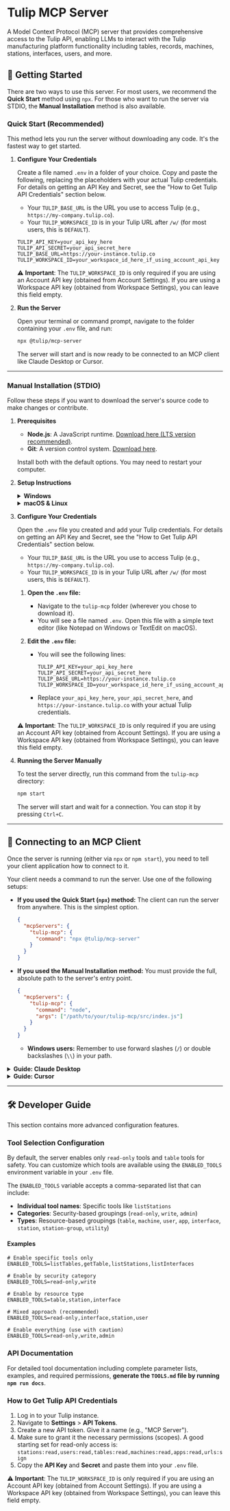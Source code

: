 # Tulip MCP Server

A Model Context Protocol (MCP) server that provides comprehensive access to the Tulip API, enabling LLMs to interact
with the Tulip manufacturing platform functionality including tables, records, machines, stations, interfaces, users,
and more.

## 🚀 Getting Started

There are two ways to use this server. For most users, we recommend the **Quick Start** method using `npx`. For those who want to run the server via STDIO, the **Manual Installation** method is also available.

### Quick Start (Recommended)

This method lets you run the server without downloading any code. It's the fastest way to get started.

1.  **Configure Your Credentials**

    Create a file named `.env` in a folder of your choice. Copy and paste the following, replacing the placeholders with your actual Tulip credentials. For details on getting an API Key and Secret, see the "How to Get Tulip API Credentials" section below.
    - Your `TULIP_BASE_URL` is the URL you use to access Tulip (e.g., `https://my-company.tulip.co`).
    - Your `TULIP_WORKSPACE_ID` is in your Tulip URL after `/w/` (for most users, this is `DEFAULT`).

    ```env
    TULIP_API_KEY=your_api_key_here
    TULIP_API_SECRET=your_api_secret_here
    TULIP_BASE_URL=https://your-instance.tulip.co
    TULIP_WORKSPACE_ID=your_workspace_id_here_if_using_account_api_key
    ```
    ⚠️ **Important**: The `TULIP_WORKSPACE_ID` is only required if you are using an Account API key (obtained from Account Settings). If you are using a Workspace API key (obtained from Workspace Settings), you can leave this field empty.

2.  **Run the Server**

    Open your terminal or command prompt, navigate to the folder containing your `.env` file, and run:

    ```bash
    npx @tulip/mcp-server
    ```

    The server will start and is now ready to be connected to an MCP client like Claude Desktop or Cursor.

---
### Manual Installation (STDIO)

Follow these steps if you want to download the server's source code to make changes or contribute.

1.  **Prerequisites**

    -   **Node.js**: A JavaScript runtime. [Download here (LTS version recommended)](https://nodejs.org/en/download/).
    -   **Git**: A version control system. [Download here](https://git-scm.com/downloads).
    
    Install both with the default options. You may need to restart your computer.

2.  **Setup Instructions**

    <details>
    <summary><b>Windows</b></summary>
    
    1.  **Open Command Prompt:**
        -   Press the `Windows Key`, type `cmd`, and press `Enter`.
    
    2.  **Navigate to Your Chosen Folder:**
        -   Choose a folder where you want to store the server and navigate into it. Replace `path\to\your\folder` with your actual folder path:
            ```cmd
            cd path\to\your\folder
            ```
    
    3.  **Download the Server Code:**
        -   Copy and paste the following command and press `Enter`:
            ```cmd
            git clone https://github.com/tulip/tulip-mcp.git
            ```
    
    4.  **Enter the Server Directory:**
        -   Type the following command and press `Enter`:
            ```cmd
            cd tulip-mcp
            ```
    
    5.  **Install Dependencies:**
        -   This command downloads the necessary libraries for the server. Type the following and press `Enter`:
            ```cmd
            npm install
            ```
    
    6.  **Create the Configuration File:**
        -   Copy the example configuration file. Type the following and press `Enter`:
            ```cmd
            copy env.example .env
            ```
    
    </details>
    
    <details>
    <summary><b>macOS & Linux</b></summary>
    
    1.  **Open Terminal:**
        -   **macOS**: Open `Finder`, go to `Applications` > `Utilities`, and open `Terminal`.
        -   **Linux**: Usually `Ctrl+Alt+T` or find it in your applications menu.
    
    2.  **Navigate to Your Chosen Folder:**
        -   Choose a folder where you want to store the server and navigate into it. Replace `path/to/your/folder` with your actual folder path:
            ```bash
            cd path/to/your/folder
            ```
    
    3.  **Download the Server Code:**
        -   Copy and paste the following command and press `Enter`:
            ```bash
            git clone https://github.com/tulip/tulip-mcp.git
            ```
    
    4.  **Enter the Server Directory:**
        -   Type the following command and press `Enter`:
            ```bash
            cd tulip-mcp
            ```
    
    5.  **Install Dependencies:**
        -   This command downloads the necessary libraries for the server. Type the following and press `Enter`:
            ```bash
            npm install
            ```
    
    6.  **Create the Configuration File:**
        -   Copy the example configuration file. Type the following and press `Enter`:
            ```bash
            cp env.example .env
            ```
    
    </details>

3.  **Configure Your Credentials**

    Open the `.env` file you created and add your Tulip credentials. For details on getting an API Key and Secret, see the "How to Get Tulip API Credentials" section below.
    - Your `TULIP_BASE_URL` is the URL you use to access Tulip (e.g., `https://my-company.tulip.co`).
    - Your `TULIP_WORKSPACE_ID` is in your Tulip URL after `/w/` (for most users, this is `DEFAULT`).
    
    1.  **Open the `.env` file:**
        -   Navigate to the `tulip-mcp` folder (wherever you chose to download it).
        -   You will see a file named `.env`. Open this file with a simple text editor (like Notepad on Windows or TextEdit on macOS).
    
    2.  **Edit the `.env` file:**
        -   You will see the following lines:
            ```env
            TULIP_API_KEY=your_api_key_here
            TULIP_API_SECRET=your_api_secret_here
            TULIP_BASE_URL=https://your-instance.tulip.co
            TULIP_WORKSPACE_ID=your_workspace_id_here_if_using_account_api_key
            ```
        -   Replace `your_api_key_here`, `your_api_secret_here`, and `https://your-instance.tulip.co` with your actual Tulip credentials.
    
    ⚠️ **Important**: The `TULIP_WORKSPACE_ID` is only required if you are using an Account API key (obtained from Account Settings). If you are using a Workspace API key (obtained from Workspace Settings), you can leave this field empty.

4.  **Running the Server Manually**

    To test the server directly, run this command from the `tulip-mcp` directory:
    
    ```bash
    npm start
    ```
    
    The server will start and wait for a connection. You can stop it by pressing `Ctrl+C`.

---

## 🔌 Connecting to an MCP Client

Once the server is running (either via `npx` or `npm start`), you need to tell your client application how to connect to it.

Your client needs a command to run the server. Use one of the following setups:

*   **If you used the Quick Start (`npx`) method:** The client can run the server from anywhere. This is the simplest option.
    ```json
    {
      "mcpServers": {
        "tulip-mcp": {
          "command": "npx @tulip/mcp-server"
        }
      }
    }
    ```
*   **If you used the Manual Installation method:** You must provide the full, absolute path to the server's entry point.
    ```json
    {
      "mcpServers": {
        "tulip-mcp": {
          "command": "node",
          "args": ["/path/to/your/tulip-mcp/src/index.js"]
        }
      }
    }
    ```
    *   **Windows users:** Remember to use forward slashes (`/`) or double backslashes (`\\`) in your path.

<details>
<summary><b>Guide: Claude Desktop</b></summary>

1.  From the Claude Desktop menu bar, select **Settings...** > **Developer** > **Edit Config**.
2.  This will open the `claude_desktop_config.json` file.
3.  Add the server configuration inside the `mcpServers` object as shown in the examples above. Choose the `npx` or manual path option based on how you set up the server.
4.  Save the file and **restart Claude Desktop**.

> For more details, see the [official Claude Desktop MCP Quickstart](https://modelcontextprotocol.io/quickstart/user).

</details>

<details>
<summary><b>Guide: Cursor</b></summary>

For the easiest setup, click the button below. This will configure Cursor to run the server using `npx`. No path configuration is needed.

[![Install MCP Server](https://cursor.com/deeplink/mcp-install-dark.svg)](https://cursor.com/install-mcp?name=tulip-mcp&config=eyJjb21tYW5kIjoibnB4IEB0dWxpcC9tY3Atc2VydmVyIn0%3D)

If you installed manually and need to specify a path, click the button and then **edit the `Command` field** in the dialog to provide the correct absolute path to the `index.js` file inside your downloaded `tulip-mcp` folder.

</details>

---

## 🛠️ Developer Guide

This section contains more advanced configuration features.

### Tool Selection Configuration

By default, the server enables only `read-only` tools and `table` tools for safety. You can customize which tools are available using the `ENABLED_TOOLS` environment variable in your `.env` file.

The `ENABLED_TOOLS` variable accepts a comma-separated list that can include:

-   **Individual tool names**: Specific tools like `listStations`
-   **Categories**: Security-based groupings (`read-only`, `write`, `admin`)
-   **Types**: Resource-based groupings (`table`, `machine`, `user`, `app`, `interface`, `station`, `station-group`, `utility`)

#### Examples

```env
# Enable specific tools only
ENABLED_TOOLS=listTables,getTable,listStations,listInterfaces

# Enable by security category
ENABLED_TOOLS=read-only,write

# Enable by resource type
ENABLED_TOOLS=table,station,interface

# Mixed approach (recommended)
ENABLED_TOOLS=read-only,interface,station,user

# Enable everything (use with caution)
ENABLED_TOOLS=read-only,write,admin
```

### API Documentation

For detailed tool documentation including complete parameter lists, examples, and required permissions, **generate the `TOOLS.md` file by running `npm run docs`**.

### How to Get Tulip API Credentials

1.  Log in to your Tulip instance.
2.  Navigate to **Settings** > **API Tokens**.
3.  Create a new API token. Give it a name (e.g., "MCP Server").
4.  Make sure to grant it the necessary permissions (scopes). A good starting set for read-only access is:
    `stations:read,users:read,tables:read,machines:read,apps:read,urls:sign`
5.  Copy the **API Key** and **Secret** and paste them into your `.env` file.

⚠️ **Important**: The `TULIP_WORKSPACE_ID` is only required if you are using an Account API key (obtained from Account Settings). If you are using a Workspace API key (obtained from Workspace Settings), you can leave this field empty.

